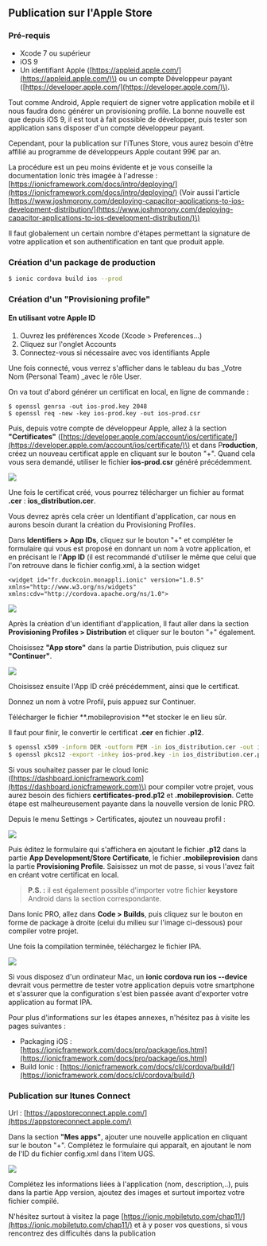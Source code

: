 ## Publication sur l'Apple Store

### Pré-requis

* Xcode 7 ou supérieur
* iOS 9
* Un identifiant Apple \([https://appleid.apple.com/](https://appleid.apple.com/)\) ou un compte Développeur payant \([https://developer.apple.com/](https://developer.apple.com/)\).

Tout comme Android, Apple requiert de signer votre application mobile et il nous faudra donc générer un provisioning profile. La bonne nouvelle est que depuis iOS 9, il est tout à fait possible de développer, puis tester son application sans disposer d'un compte développeur payant.

Cependant, pour la publication sur l'iTunes Store, vous aurez besoin d'être affilié au programme de développeurs Apple coutant 99€ par an.

La procédure est un peu moins évidente et je vous conseille la documentation Ionic très imagée à l'adresse : [https://ionicframework.com/docs/intro/deploying/](https://ionicframework.com/docs/intro/deploying/) \(Voir aussi l'article [https://www.joshmorony.com/deploying-capacitor-applications-to-ios-development-distribution/](https://www.joshmorony.com/deploying-capacitor-applications-to-ios-development-distribution/)\)

Il faut globalement un certain nombre d'étapes permettant la signature de votre application et son authentification en tant que produit apple.

### Création d'un package de production

```bash
$ ionic cordova build ios --prod
```

### Création d'un "Provisioning profile"

#### En utilisant votre Apple ID

1. Ouvrez les préférences Xcode \(Xcode &gt; Preferences…\)
2. Cliquez sur l'onglet Accounts
3. Connectez-vous si nécessaire avec vos identifiants Apple

Une fois connecté, vous verrez s'afficher dans le tableau du bas _Votre Nom \(Personal Team\) _avec le rôle User.

On va tout d'abord générer un certificat en local, en ligne de commande :

```
$ openssl genrsa -out ios-prod.key 2048
$ openssl req -new -key ios-prod.key -out ios-prod.csr
```

Puis, depuis votre compte de développeur Apple, allez à la section **"Certificates"** \([https://developer.apple.com/account/ios/certificate/](https://developer.apple.com/account/ios/certificate/)\) et dans P**roduction**, créez un nouveau certificat apple en cliquant sur le bouton "+". Quand cela vous sera demandé, utiliser le fichier **ios-prod.csr** généré précédemment.

![](/assets/apple_certificat_1.png)

Une fois le certificat créé, vous pourrez télécharger un fichier au format **.cer** : **ios\_distribution.cer**.

Vous devrez après cela créer un Identifiant d'application, car nous en aurons besoin durant la création du Provisioning Profiles.

Dans **Identifiers &gt; App IDs**, cliquez sur le bouton "+" et compléter le formulaire qui vous est proposé en donnant un nom à votre application, et en précisant le l'**App ID** \(il est recommandé d'utiliser le même que celui que l'on retrouve dans le fichier config.xml, à la section widget

```
<widget id="fr.duckcoin.monappli.ionic" version="1.0.5" xmlns="http://www.w3.org/ns/widgets" xmlns:cdv="http://cordova.apache.org/ns/1.0">
```

![](/assets/identifier_1.png)

Après la création d'un identifiant d'application, Il faut aller dans la section **Provisioning Profiles &gt; Distribution** et cliquer sur le bouton "+" également.

Choisissez **"App store"** dans la partie Distribution, puis cliquez sur **"Continuer"**.

![](/assets/provisionning_1.png)

Choisissez ensuite l'App ID créé précédemment, ainsi que le certificat.

Donnez un nom à votre Profil, puis appuez sur Continuer.

Télécharger le fichier **.mobileprovision **et stocker le en lieu sûr.

Il faut pour finir, le convertir le certificat **.cer** en fichier **.p12**.

```bash
$ openssl x509 -inform DER -outform PEM -in ios_distribution.cer -out ios_distribution.cer.pem
$ openssl pkcs12 -export -inkey ios-prod.key -in ios_distribution.cer.pem -out certificates-prod.p12
```

Si vous souhaitez passer par le cloud Ionic \([https://dashboard.ionicframework.com](https://dashboard.ionicframework.com)\) pour compiler votre projet, vous aurez besoin des fichiers **certificates-prod.p12** et **.mobileprovision**. Cette étape est malheureusement payante dans la nouvelle version de Ionic PRO.

Depuis le menu Settings &gt; Certificates, ajoutez un nouveau profil :

![](/assets/ionic_cloud_certs.png)

Puis éditez le formulaire qui s'affichera en ajoutant le fichier **.p12** dans la partie **App Development/Store Certificate**, le fichier **.mobileprovision** dans la partie **Provisioning Profile**. Saisissez un mot de passe, si vous l'avez fait en créant votre certificat en local.

> **P.S. :** il est également possible d'importer votre fichier **keystore** Android dans la section correspondante.

Dans Ionic PRO, allez dans **Code &gt; Builds**, puis cliquez sur le bouton en forme de package à droite \(celui du milieu sur l'image ci-dessous\) pour compiler votre projet.

Une fois la compilation terminée, téléchargez le fichier IPA.

![](/assets/ionic_build.png)

Si vous disposez d'un ordinateur Mac, un **ionic cordova run ios --device** devrait vous permettre de tester votre application depuis votre smartphone et s'assurer que la configuration s'est bien passée avant d'exporter votre application au format IPA.

Pour plus d'informations sur les étapes annexes, n'hésitez pas à visite les pages suivantes :

* Packaging iOS : [https://ionicframework.com/docs/pro/package/ios.html](https://ionicframework.com/docs/pro/package/ios.html)
* Build Ionic : [https://ionicframework.com/docs/cli/cordova/build/](https://ionicframework.com/docs/cli/cordova/build/)

### Publication sur Itunes Connect

Url : [https://appstoreconnect.apple.com/](https://appstoreconnect.apple.com/)

Dans la section **"Mes apps"**, ajouter une nouvelle application en cliquant sur le bouton "+". Complétez le formulaire qui apparaît, en ajoutant le nom de l'ID du fichier config.xml dans l'item UGS.

![](/assets/itunes_connect_1.png)

Complétez les informations liées à l'application \(nom, description,..\), puis dans la partie App version, ajoutez des images et surtout importez votre fichier compilé.

N'hésitez surtout à visitez la page [https://ionic.mobiletuto.com/chap11/](https://ionic.mobiletuto.com/chap11/) et à y poser vos questions, si vous rencontrez des difficultés dans la publication

